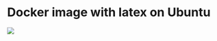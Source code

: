 # Docker image with latex on Ubuntu

[![](https://images.microbadger.com/badges/image/makigumo/latex.svg)](https://microbadger.com/images/makigumo/latex "Get your own image badge on microbadger.com")

